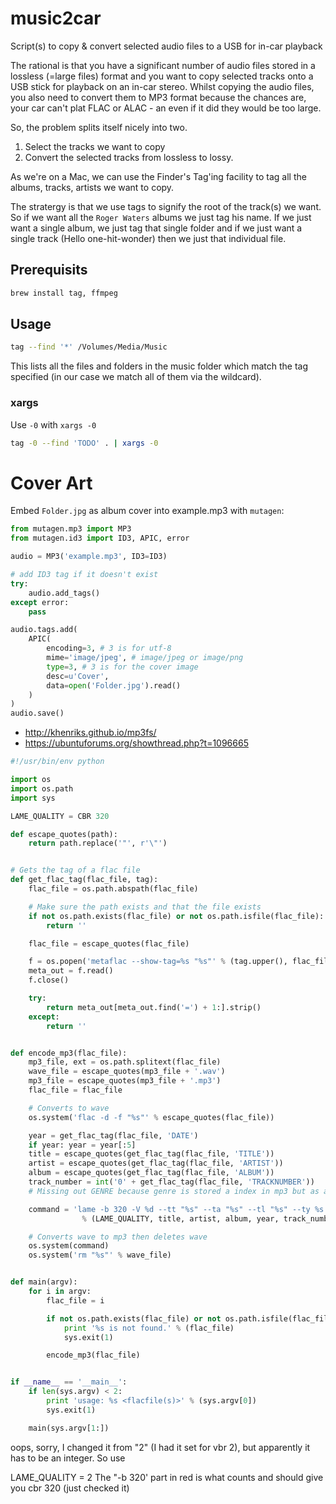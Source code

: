 # music2car

Script(s) to copy & convert selected audio files to a USB for in-car playback

The rational is that you have a significant number of audio files stored in a lossless (=large files) format and you want to copy selected tracks onto a USB stick for playback on an in-car stereo. Whilst copying the audio files, you also need to convert them to MP3 format because the chances are, your car can't plat FLAC or ALAC - an even if it did they would be too large.

So, the problem splits itself nicely into two.

 1. Select the tracks we want to copy
 2. Convert the selected tracks from lossless to lossy.

As we're on a Mac, we can use the Finder's Tag'ing facility to tag all the albums, tracks, artists we want to copy.

The stratergy is that we use tags to signify the root of the track(s) we want. So if we want all the `Roger Waters` albums we just tag his name. If we just want a single album, we just tag that single folder and if we just want a single track (Hello one-hit-wonder) then we just that individual file.

## Prerequisits

```bash
brew install tag, ffmpeg
```

## Usage

```bash
tag --find '*' /Volumes/Media/Music
```

This lists all the files and folders in the music folder which match the tag specified (in our case we match all of them via the wildcard).

### xargs

Use `-0` with `xargs -0`

```bash
tag -0 --find 'TODO' . | xargs -0
```

# Cover Art

Embed `Folder.jpg` as album cover into example.mp3 with `mutagen`:

```python
from mutagen.mp3 import MP3
from mutagen.id3 import ID3, APIC, error

audio = MP3('example.mp3', ID3=ID3)

# add ID3 tag if it doesn't exist
try:
    audio.add_tags()
except error:
    pass

audio.tags.add(
    APIC(
        encoding=3, # 3 is for utf-8
        mime='image/jpeg', # image/jpeg or image/png
        type=3, # 3 is for the cover image
        desc=u'Cover',
        data=open('Folder.jpg').read()
    )
)
audio.save()
```



 * http://khenriks.github.io/mp3fs/
 * https://ubuntuforums.org/showthread.php?t=1096665


```python
#!/usr/bin/env python

import os
import os.path
import sys

LAME_QUALITY = CBR 320

def escape_quotes(path):
    return path.replace('"', r'\"')


# Gets the tag of a flac file
def get_flac_tag(flac_file, tag):
    flac_file = os.path.abspath(flac_file)

    # Make sure the path exists and that the file exists
    if not os.path.exists(flac_file) or not os.path.isfile(flac_file):
        return ''

    flac_file = escape_quotes(flac_file)

    f = os.popen('metaflac --show-tag=%s "%s"' % (tag.upper(), flac_file))
    meta_out = f.read()
    f.close()

    try:
        return meta_out[meta_out.find('=') + 1:].strip()
    except:
        return ''


def encode_mp3(flac_file):
    mp3_file, ext = os.path.splitext(flac_file)
    wave_file = escape_quotes(mp3_file + '.wav')
    mp3_file = escape_quotes(mp3_file + '.mp3')
    flac_file = flac_file

    # Converts to wave
    os.system('flac -d -f "%s"' % escape_quotes(flac_file))

    year = get_flac_tag(flac_file, 'DATE')
    if year: year = year[:5]
    title = escape_quotes(get_flac_tag(flac_file, 'TITLE'))
    artist = escape_quotes(get_flac_tag(flac_file, 'ARTIST'))
    album = escape_quotes(get_flac_tag(flac_file, 'ALBUM'))
    track_number = int('0' + get_flac_tag(flac_file, 'TRACKNUMBER'))
    # Missing out GENRE because genre is stored a index in mp3 but as a string in flac

    command = 'lame -b 320 -V %d --tt "%s" --ta "%s" --tl "%s" --ty %s --tn %d "%s" "%s"' \
                % (LAME_QUALITY, title, artist, album, year, track_number, wave_file, mp3_file)

    # Converts wave to mp3 then deletes wave
    os.system(command)
    os.system('rm "%s"' % wave_file)


def main(argv):
    for i in argv:
        flac_file = i

        if not os.path.exists(flac_file) or not os.path.isfile(flac_file):
            print '%s is not found.' % (flac_file)
            sys.exit(1)

        encode_mp3(flac_file)


if __name__ == '__main__':
    if len(sys.argv) < 2:
        print 'usage: %s <flacfile(s)>' % (sys.argv[0])
        sys.exit(1)

    main(sys.argv[1:])
```


oops, sorry, I changed it from "2" (I had it set for vbr 2), but apparently it has to be an integer. So use 

LAME_QUALITY = 2
The "-b 320' part in red is what counts and should give you cbr 320 (just checked it)


